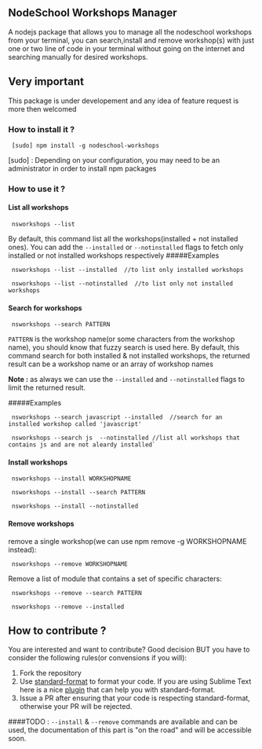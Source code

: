 ## NodeSchool Workshops Manager
A nodejs package that allows you to manage all the nodeschool workshops from  your terminal,
you can search,install and remove workshop(s) with just one or two line of code in your terminal without going on the internet
and searching manually for desired workshops.


## Very important
This package is under developement and any idea of feature request is more then welcomed



### How to install it ?
```
 [sudo] npm install -g nodeschool-workshops
```

[sudo] : Depending on your configuration, you may need to be an administrator in order to install npm packages

### How to use it ?
#### List all workshops
```
 nsworkshops --list
```

By default, this command list all the workshops(installed + not installed ones).
You can add the `--installed` or `--notinstalled` flags to fetch only installed or not installed workshops respectively
#####Examples

```
 nsworkshops --list --installed  //to list only installed workshops
 ``` 

```
 nsworkshops --list --notinstalled  //to list only not installed workshops
```

#### Search for workshops
```
 nsworkshops --search PATTERN
```

``PATTERN`` is the workshop name(or some characters from the workshop name), you should know that fuzzy search is used here.
By default, this command search for both installed & not installed workshops, the returned result can be a workshop name or an array of workshop names

**Note :** as always we can use the `--installed` and `--notinstalled` flags to limit the returned result.

#####Examples

```
 nsworkshops --search javascript --installed  //search for an installed workshop called 'javascript'
```
```
 nsworkshops --search js  --notinstalled //list all workshops that contains js and are not aleardy installed`
```

#### Install workshops

```
 nsworkshops --install WORKSHOPNAME
```

```
 nsworkshops --install --search PATTERN
```

```
 nsworkshops --install --notinstalled
```


#### Remove workshops
remove a single workshop(we can use npm remove -g WORKSHOPNAME instead):

```
 nsworkshops --remove WORKSHOPNAME
```

Remove a list of module that contains a set of  specific characters:

```
 nsworkshops --remove --search PATTERN
```

```
 nsworkshops --remove --installed
```

## How to contribute ?
You are interested and want to contribute? Good decision BUT you have to consider the following rules(or convensions if you will):

1. Fork the repository  
2. Use [standard-format](https://www.npmjs.com/package/standard-format) to format your code. If you are using Sublime Text here is a nice [plugin](https://packagecontrol.io/packages/StandardFormat) that can help you with standard-format.
3. Issue a PR  after ensuring that your code is respecting standard-format, otherwise your PR will be rejected.  


####TODO :
`--install` & `--remove` commands are available and can be used, the documentation of this part is "on the road" and will be accessible soon.
